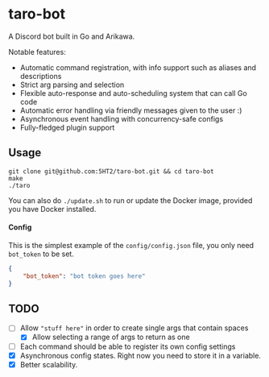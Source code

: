 # taro-bot

A Discord bot built in Go and Arikawa.

Notable features:
- Automatic command registration, with info support such as aliases and descriptions
- Strict arg parsing and selection
- Flexible auto-response and auto-scheduling system that can call Go code
- Automatic error handling via friendly messages given to the user :)
- Asynchronous event handling with concurrency-safe configs
- Fully-fledged plugin support

## Usage

```
git clone git@github.com:5HT2/taro-bot.git && cd taro-bot
make
./taro
```

You can also do `./update.sh` to run or update the Docker image, provided you have Docker installed.

#### Config

This is the simplest example of the `config/config.json` file, you only need `bot_token` to be set.

```json
{
    "bot_token": "bot token goes here"
}
```

## TODO

- [ ] Allow `"stuff here"` in order to create single args that contain spaces
  - [x] Allow selecting a range of args to return as one
- [ ] Each command should be able to register its own config settings
- [x] Asynchronous config states. Right now you need to store it in a variable.
- [x] Better scalability.
